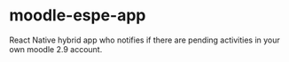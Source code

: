 # moodle-espe-app
React Native hybrid app who notifies if there are pending activities in your own moodle 2.9 account.
